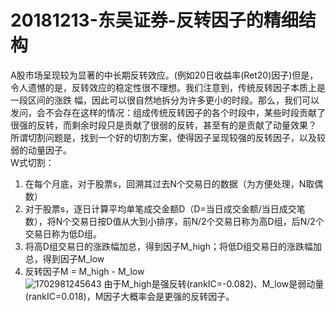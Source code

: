 # 20181213-东吴证券-反转因子的精细结构
A股市场呈现较为显著的中长期反转效应。(例如20日收益率(Ret20)因子)但是，令人遗憾的是，反转效应的稳定性很不理想。我们注意到，传统反转因子本质上是一段区间的涨跌
幅，因此可以很自然地拆分为许多更小的时段。那么，我们可以发问，会不会存在这样的情况：组成传统反转因子的各个时段中，某些时段贡献了很强的反转，而剩余时段只是贡献了很弱的反转，甚至有的是贡献了动量效果？<br>
所谓切割问题是，找到一个好的切割方案，使得因子呈现较强的反转因子，以及较弱的动量因子。<br>
W式切割：<br>
1. 在每个月底，对于股票s，回溯其过去N个交易日的数据（为方便处理，N取偶数）<br>
2. 对于股票s，逐日计算平均单笔成交金额D（D=当日成交金额/当日成交笔数），将N个交易日按D值从大到小排序，前N/2个交易日称为高D组，后N/2个交易日称为低D组。<br>
3. 将高D组交易日的涨跌幅加总，得到因子M_high；将低D组交易日的涨跌幅加总，得到因子M_low <br>
4. 反转因子M = M_high - M_low <br>
![1702981245643](https://github.com/Marcotong21/Quant/assets/125079176/03078f9f-f32f-4a7f-a81a-203e661d6f0e)
由于M_high是强反转(rankIC=-0.082)、M_low是弱动量(rankIC=0.018)，M因子大概率会是更强的反转因子。
